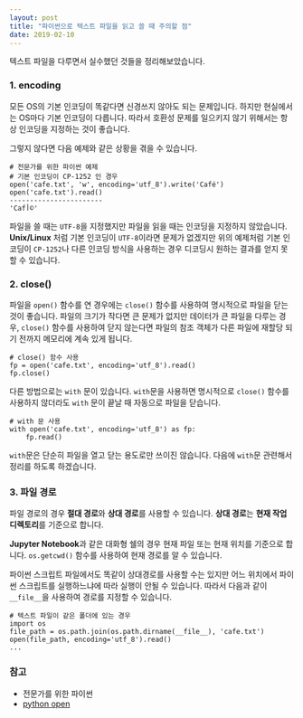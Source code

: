 ```yaml
---
layout: post
title: "파이썬으로 텍스트 파일을 읽고 쓸 때 주의할 점"
date: 2019-02-10
---
```

텍스트 파일을 다루면서 실수했던 것들을 정리해보았습니다.

### 1. encoding
모든 OS의 기본 인코딩이 똑같다면 신경쓰지 않아도 되는 문제입니다. 하지만 현실에서는 OS마다 기본 인코딩이 다릅니다. 따라서 호환성 문제를 일으키지 않기 위해서는 항상 인코딩을 지정하는 것이 좋습니다.

그렇지 않다면 다음 예제와 같은 상황을 겪을 수 있습니다.

```
# 전문가를 위한 파이썬 예제
# 기본 인코딩이 CP-1252 인 경우
open('cafe.txt', 'w', encoding='utf_8').write('Café')
open('cafe.txt').read()
-----------------------
'Cafأ©'
``` 

파일을 쓸 때는 `UTF-8`을 지정했지만 파일을 읽을 때는 인코딩을 지정하지 않았습니다. **Unix/Linux**  처럼 기본 인코딩이 `UTF-8`이라면 문제가 없겠지만 위의 예제처럼 기본 인코딩이 `CP-1252`나 다른 인코딩 방식을 사용하는 경우 디코딩시 원하는 결과를 얻지 못할 수 있습니다. 

### 2. close()
파일을 `open()` 함수를 연 경우에는 `close()` 함수를 사용하여 명시적으로 파일을 닫는 것이 좋습니다. 파일의 크기가 작다면 큰 문제가 없지만 데이터가 큰 파일을 다루는 경우, `close()` 함수를 사용하여 닫지 않는다면 파일의 참조 객체가 다른 파일에 재할당 되기 전까지 메모리에 계속 있게 됩니다.

```
# close() 함수 사용
fp = open('cafe.txt', encoding='utf_8').read()
fp.close()
```

다른 방법으로는 `with` 문이 있습니다. `with`문을 사용하면 명시적으로 `close()` 함수를 사용하지 않더라도 `with` 문이 끝날 때 자동으로 파일을 닫습니다.

```
# with 문 사용
with open('cafe.txt', encoding='utf_8') as fp:
    fp.read()
```

`with`문은 단순히 파일을 열고 닫는 용도로만 쓰이진 않습니다. 다음에 `with`문 관련해서 정리를 하도록 하겠습니다.    

### 3. 파일 경로
파일 경로의 경우 **절대 경로**와 **상대 경로**를 사용할 수 있습니다. **상대 경로**는 **현재 작업 디렉토리**를 기준으로 합니다. 

**Jupyter Notebook**과 같은 대화형 쉘의 경우 현재 파일 또는 현재 위치를 기준으로 합니다. `os.getcwd()` 함수를 사용하여 현재 경로를 알 수 있습니다.

파이썬 스크립트 파일에서도 똑같이 상대경로를 사용할 수는 있지만 어느 위치에서 파이썬 스크립트를 실행하느냐에 따라 실행이 안될 수 있습니다. 따라서 다음과 같이 `__file__`을 사용하여 경로를 지정할 수 있습니다.

```
# 텍스트 파일이 같은 폴더에 있는 경우
import os
file_path = os.path.join(os.path.dirname(__file__), 'cafe.txt')
open(file_path, encoding='utf_8').read()
...
```

### 참고
- 전문가를 위한 파이썬
- [python open](https://docs.python.org/3/library/functions.html?highlight=open#open)